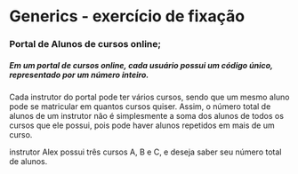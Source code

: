 # Generics - exercício de fixação
### Portal de Alunos de cursos online;

##### Em um portal de cursos online, cada usuário possui um código único, representado por um número inteiro.

Cada instrutor do portal pode ter vários cursos, sendo que um mesmo aluno pode se
matricular em quantos cursos quiser. Assim, o número total de alunos de um instrutor não
é simplesmente a soma dos alunos de todos os cursos que ele possui, pois pode haver
alunos repetidos em mais de um curso.

 instrutor Alex possui três cursos A, B e C, e deseja saber seu número total de alunos.
 
 
